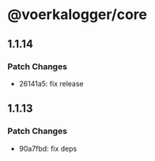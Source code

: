 # @voerkalogger/core

## 1.1.14

### Patch Changes

- 26141a5: fix release

## 1.1.13

### Patch Changes

- 90a7fbd: fix deps
